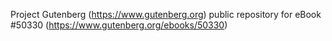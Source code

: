 Project Gutenberg (https://www.gutenberg.org) public repository for
eBook #50330 (https://www.gutenberg.org/ebooks/50330)
